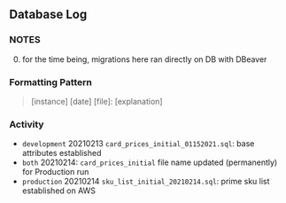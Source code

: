 ## Database Log

### NOTES
  0. for the time being, migrations here ran directly on DB with DBeaver

### Formatting Pattern
> [instance] [date] [file]: [explanation]

### Activity
+ `development` 20210213 `card_prices_initial_01152021.sql`: base attributes established
+ `both` 20210214: `card_prices_initial` file name updated (permanently) for Production run
+ `production` 20210214 `sku_list_initial_20210214.sql`: prime sku list established on AWS
